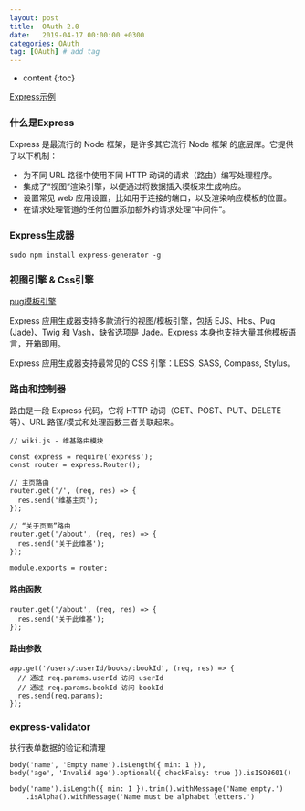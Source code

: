 ```yaml
---
layout: post
title:  OAuth 2.0
date:   2019-04-17 00:00:00 +0300
categories: OAuth
tag: [OAuth] # add tag
---
```


* content
{:toc}


[Express示例](https://developer.mozilla.org/zh-CN/docs/Learn/Server-side/Express_Nodejs/Introduction)

### 什么是Express

Express 是最流行的 Node 框架，是许多其它流行 Node 框架 的底层库。它提供了以下机制：

- 为不同 URL 路径中使用不同 HTTP 动词的请求（路由）编写处理程序。
- 集成了“视图”渲染引擎，以便通过将数据插入模板来生成响应。
- 设置常见 web 应用设置，比如用于连接的端口，以及渲染响应模板的位置。
- 在请求处理管道的任何位置添加额外的请求处理“中间件”。

### Express生成器

```
sudo npm install express-generator -g
```

### 视图引擎 & Css引擎

[pug模板引擎](https://pugjs.org/api/getting-started.html)

Express 应用生成器支持多款流行的视图/模板引擎，包括 EJS、Hbs、Pug (Jade)、Twig 和 Vash，缺省选项是 Jade。Express 本身也支持大量其他模板语言，开箱即用。

Express 应用生成器支持最常见的 CSS 引擎：LESS, SASS, Compass, Stylus。

### 路由和控制器

路由是一段 Express 代码，它将 HTTP 动词（GET、POST、PUT、DELETE 等）、URL 路径/模式和处理函数三者关联起来。

```
// wiki.js - 维基路由模块

const express = require('express');
const router = express.Router();

// 主页路由
router.get('/', (req, res) => {
  res.send('维基主页');
});

// “关于页面”路由
router.get('/about', (req, res) => {
  res.send('关于此维基');
});

module.exports = router;
```

#### 路由函数

```
router.get('/about', (req, res) => {
  res.send('关于此维基');
});
```

#### 路由参数

```
app.get('/users/:userId/books/:bookId', (req, res) => {
  // 通过 req.params.userId 访问 userId
  // 通过 req.params.bookId 访问 bookId
  res.send(req.params);
});
```

### express-validator 

执行表单数据的验证和清理

```
body('name', 'Empty name').isLength({ min: 1 }), 
body('age', 'Invalid age').optional({ checkFalsy: true }).isISO8601()

body('name').isLength({ min: 1 }).trim().withMessage('Name empty.')
    .isAlpha().withMessage('Name must be alphabet letters.')
```
